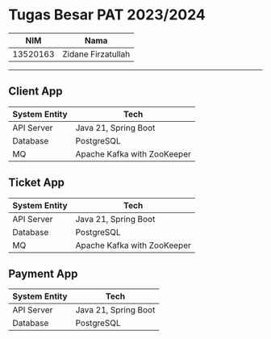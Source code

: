 # Tugas Besar PAT 2023/2024


NIM | Nama
--- | --- 
13520163 | Zidane Firzatullah

---

## Client App
System Entity | Tech
--- | --- 
API Server | Java 21, Spring Boot
Database | PostgreSQL
MQ | Apache Kafka with ZooKeeper


## Ticket App
System Entity | Tech
--- | --- 
API Server | Java 21, Spring Boot
Database | PostgreSQL
MQ | Apache Kafka with ZooKeeper

## Payment App
System Entity | Tech
--- | --- 
API Server | Java 21, Spring Boot
Database | PostgreSQL
